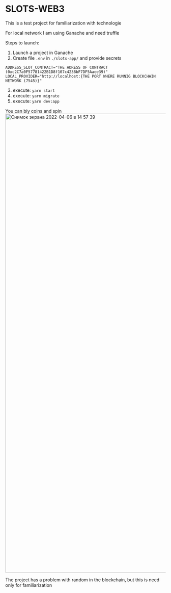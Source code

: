 # SLOTS-WEB3

This is a test project for familiarization with technologie

For local network I am using Ganache and need truffle

Steps to launch:

1. Launch a project in Ganache
2. Create file `.env` in `./slots-app/` and provide secrets

```
ADDRESS_SLOT_CONTRACT="THE ADRESS OF CONTRACT (0xc2C7a0F57781422B1D8f107c4238bF7DF5Aaee39)"
LOCAL_PROVIDER="http://localhost:{THE PORT WHERE RUNNIG BLOCKCHAIN NETWORK (7545)}"
```

3. execute: `yarn start`
4. execute: `yarn migrate`
5. execute: `yarn dev:app`

You can biy coins and spin
<img width="1440" alt="Снимок экрана 2022-04-06 в 14 57 39" src="https://user-images.githubusercontent.com/102209956/162048624-ab85affd-76df-49d9-87ab-9704b69faa23.png">

The project has a problem with random in the blockchain, but this is need only for familiarization
